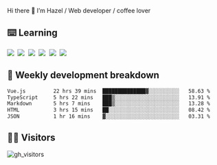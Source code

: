 
Hi there 👋 I’m Hazel / Web developer / coffee lover

## ⌨️ Learning

<samp>
 <a href="https://github.com/vuejs/core"><img src="https://api.iconify.design/logos:vue.svg" /></a>
  <a href="https://github.com/vuejs/core"><img src="https://api.iconify.design/logos:react.svg" /></a>
  <a href="https://github.com/solidjs/solid"><img src="https://api.iconify.design/logos:solidjs.svg" /></a>
  <a href="https://github.com/vitejs/vite"><img src="https://api.iconify.design/logos:vitejs.svg" /></a>
  <a href="https://github.com/microsoft/TypeScript"><img src="https://api.iconify.design/logos:typescript-icon.svg" /></a> 
  <a href="https://github.com/unocss/unocss"><img src="https://api.iconify.design/logos:unocss.svg" /></a>
  

</samp>


## 🦀 Weekly development breakdown

<!--START_SECTION:waka-->

```txt
Vue.js         22 hrs 39 mins  ██████████████▓░░░░░░░░░░   58.63 %
TypeScript     5 hrs 22 mins   ███▒░░░░░░░░░░░░░░░░░░░░░   13.91 %
Markdown       5 hrs 7 mins    ███▒░░░░░░░░░░░░░░░░░░░░░   13.28 %
HTML           3 hrs 15 mins   ██░░░░░░░░░░░░░░░░░░░░░░░   08.42 %
JSON           1 hr 16 mins    ▓░░░░░░░░░░░░░░░░░░░░░░░░   03.31 %
```

<!--END_SECTION:waka-->
## 👬🏻 Visitors

![gh_visitors](https://profile-counter.glitch.me/Hazel-Lin/count.svg)

